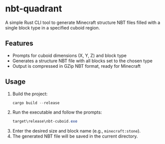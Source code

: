 # nbt-quadrant

A simple Rust CLI tool to generate Minecraft structure NBT files filled with a single block type in a specified cuboid region.

## Features
- Prompts for cuboid dimensions (X, Y, Z) and block type
- Generates a structure NBT file with all blocks set to the chosen type
- Output is compressed in GZip NBT format, ready for Minecraft

## Usage
1. Build the project:
   ```powershell
   cargo build --release
   ```
2. Run the executable and follow the prompts:
   ```powershell
   target\release\nbt-cuboid.exe
   ```
3. Enter the desired size and block name (e.g., `minecraft:stone`).
4. The generated NBT file will be saved in the current directory.